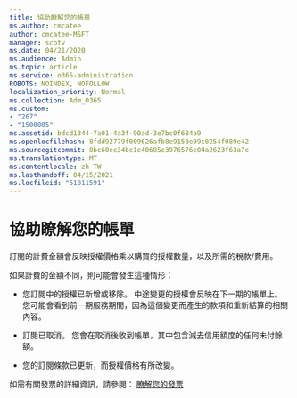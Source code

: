 ```yaml
---
title: 協助瞭解您的帳單
ms.author: cmcatee
author: cmcatee-MSFT
manager: scotv
ms.date: 04/21/2020
ms.audience: Admin
ms.topic: article
ms.service: o365-administration
ROBOTS: NOINDEX, NOFOLLOW
localization_priority: Normal
ms.collection: Adm_O365
ms.custom:
- "267"
- "1500005"
ms.assetid: bdcd1344-7a01-4a3f-90ad-3e7bc0f684a9
ms.openlocfilehash: 8fdd92779f009626afb8e9158e09c8254f089e42
ms.sourcegitcommit: 8bc60ec34bc1e40685e3976576e04a2623f63a7c
ms.translationtype: MT
ms.contentlocale: zh-TW
ms.lasthandoff: 04/15/2021
ms.locfileid: "51811591"
---
```

# <a name="help-understanding-your-bill"></a>協助瞭解您的帳單

訂閱的計費金額會反映授權價格乘以購買的授權數量，以及所需的稅款/費用。
  
如果計費的金額不同，則可能會發生這種情形：
  
- 您訂閱中的授權已新增或移除。 中途變更的授權會反映在下一期的帳單上。 您可能會看到前一期服務期間，因為這個變更而產生的款項和重新結算的相關內容。

- 訂閱已取消。 您會在取消後收到帳單，其中包含減去信用額度的任何未付餘額。

- 您的訂閱條款已更新，而授權價格有所改變。

如需有關發票的詳細資訊，請參閱： [瞭解您的發票](https://docs.microsoft.com/microsoft-365/commerce/billing-and-payments/understand-your-invoice2)